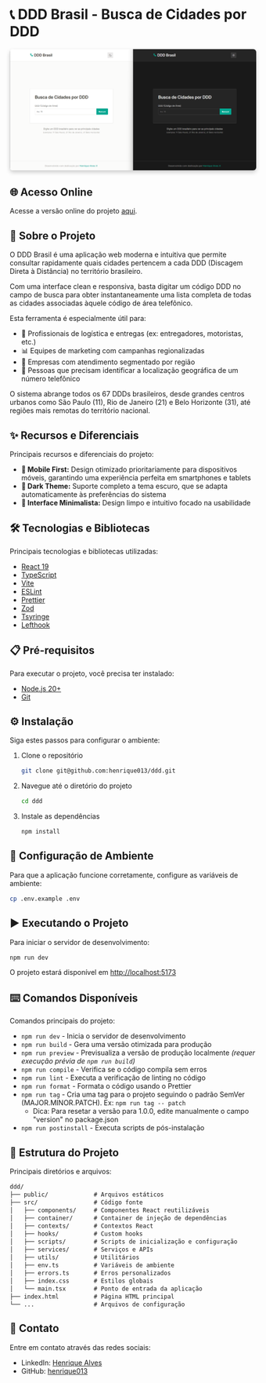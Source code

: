 # 📞 DDD Brasil - Busca de Cidades por DDD

<p align="center">
  <img src="public/images/screenshot.png" alt="DDD Brasil - Interface da aplicação" width="850" style="border-radius: 6px; box-shadow: 0 4px 8px rgba(0,0,0,0.2);">
</p>

## 🌐 Acesso Online

Acesse a versão online do projeto [aqui](https://ddd.solidsistemas.com/).

## 🔎 Sobre o Projeto

O DDD Brasil é uma aplicação web moderna e intuitiva que permite consultar rapidamente quais cidades pertencem a cada DDD (Discagem Direta à Distância) no território brasileiro.

Com uma interface clean e responsiva, basta digitar um código DDD no campo de busca para obter instantaneamente uma lista completa de todas as cidades associadas àquele código de área telefônico.

Esta ferramenta é especialmente útil para:

- 🚚 Profissionais de logística e entregas (ex: entregadores, motoristas, etc.)
- 📊 Equipes de marketing com campanhas regionalizadas
- 🏢 Empresas com atendimento segmentado por região
- 👥 Pessoas que precisam identificar a localização geográfica de um número telefônico

O sistema abrange todos os 67 DDDs brasileiros, desde grandes centros urbanos como São Paulo (11), Rio de Janeiro (21) e Belo Horizonte (31), até regiões mais remotas do território nacional.

## ✨ Recursos e Diferenciais

Principais recursos e diferenciais do projeto:

- **📱 Mobile First:** Design otimizado prioritariamente para dispositivos móveis, garantindo uma experiência perfeita em smartphones e tablets
- **🌙 Dark Theme:** Suporte completo a tema escuro, que se adapta automaticamente às preferências do sistema
- **🧹 Interface Minimalista:** Design limpo e intuitivo focado na usabilidade

## 🛠️ Tecnologias e Bibliotecas

Principais tecnologias e bibliotecas utilizadas:

- [React 19](https://react.dev/)
- [TypeScript](https://www.typescriptlang.org/)
- [Vite](https://vitejs.dev/)
- [ESLint](https://eslint.org/)
- [Prettier](https://prettier.io/)
- [Zod](https://zod.dev/)
- [Tsyringe](https://github.com/microsoft/tsyringe)
- [Lefthook](https://github.com/evilmartians/lefthook)

## 📋 Pré-requisitos

Para executar o projeto, você precisa ter instalado:

- [Node.js 20+](https://nodejs.org/)
- [Git](https://git-scm.com/)

## ⚙️ Instalação

Siga estes passos para configurar o ambiente:

1. Clone o repositório

   ```bash
   git clone git@github.com:henrique013/ddd.git
   ```

2. Navegue até o diretório do projeto

   ```bash
   cd ddd
   ```

3. Instale as dependências
   ```bash
   npm install
   ```

## 🔐 Configuração de Ambiente

Para que a aplicação funcione corretamente, configure as variáveis de ambiente:

```bash
cp .env.example .env
```

## ▶️ Executando o Projeto

Para iniciar o servidor de desenvolvimento:

```bash
npm run dev
```

O projeto estará disponível em [http://localhost:5173](http://localhost:5173)

## ⌨️ Comandos Disponíveis

Comandos principais do projeto:

- `npm run dev` - Inicia o servidor de desenvolvimento
- `npm run build` - Gera uma versão otimizada para produção
- `npm run preview` - Previsualiza a versão de produção localmente _(requer execução prévia de `npm run build`)_
- `npm run compile` - Verifica se o código compila sem erros
- `npm run lint` - Executa a verificação de linting no código
- `npm run format` - Formata o código usando o Prettier
- `npm run tag` - Cria uma tag para o projeto seguindo o padrão SemVer (MAJOR.MINOR.PATCH). Ex: `npm run tag -- patch`
  - Dica: Para resetar a versão para 1.0.0, edite manualmente o campo "version" no package.json
- `npm run postinstall` - Executa scripts de pós-instalação

## 📁 Estrutura do Projeto

Principais diretórios e arquivos:

```
ddd/
├── public/             # Arquivos estáticos
├── src/                # Código fonte
│   ├── components/     # Componentes React reutilizáveis
│   ├── container/      # Container de injeção de dependências
│   ├── contexts/       # Contextos React
│   ├── hooks/          # Custom hooks
│   ├── scripts/        # Scripts de inicialização e configuração
│   ├── services/       # Serviços e APIs
│   ├── utils/          # Utilitários
│   ├── env.ts          # Variáveis de ambiente
│   ├── errors.ts       # Erros personalizados
│   ├── index.css       # Estilos globais
│   └── main.tsx        # Ponto de entrada da aplicação
├── index.html          # Página HTML principal
└── ...                 # Arquivos de configuração
```

## 📧 Contato

Entre em contato através das redes sociais:

- LinkedIn: [Henrique Alves](https://www.linkedin.com/in/henrique-alves-a44b99135)
- GitHub: [henrique013](https://github.com/henrique013)
